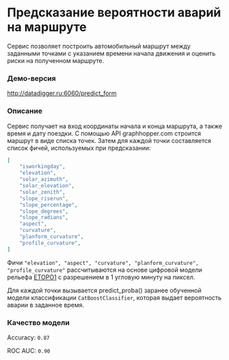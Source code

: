 # Предсказание вероятности аварий на маршруте

Сервис позволяет построить автомобильный маршрут между заданными точками
с указанием времени начала движения и оценить риски на полученном 
маршруте.

### Демо-версия

http://datadigger.ru:6060/predict_form

### Описание

Сервис получает на вход координаты начала и конца маршрута, 
а также время и дату поездки. С помощью API graphhopper.com
строится маршрут в виде списка точек. Затем для каждой 
точки составляется список фичей, используемых при предсказании:

```json
[
    "isworkingday",
    "elevation",
    "solar_azimuth",
    "solar_elevation",
    "solar_zenith",
    "slope_riserun",
    "slope_percentage",
    "slope_degrees",
    "slope_radians",
    "aspect",
    "curvature",
    "planform_curvature",
    "profile_curvature",
]
```

Фичи `"elevation", "aspect", "curvature", "planform_curvature", "profile_curvature"` рассчитываются на основе цифровой модели рельефа [ETOPO1](https://www.ngdc.noaa.gov/mgg/global) с разрешением в 1 угловую минуту на пиксел.

Для каждой точки вызывается predict_proba() заранее обученной модели 
классификации `CatBoostClassifier`, которая выдает вероятность аварии 
в заданное время.

### Качество модели

Accuracy: `0.87`

ROC AUC: `0.90` 
